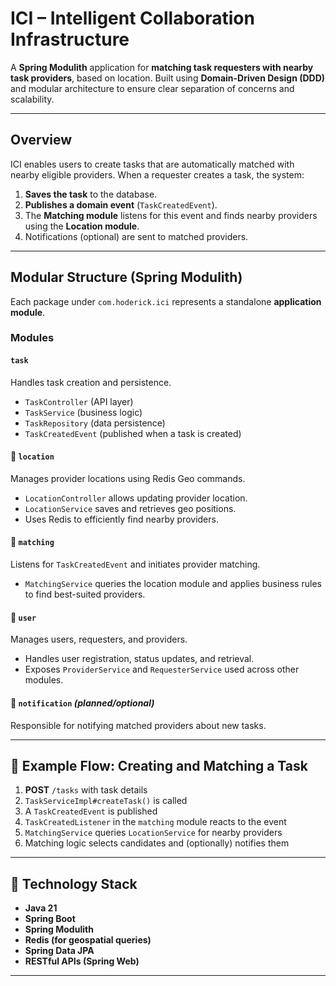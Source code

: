 # ICI – Intelligent Collaboration Infrastructure

A **Spring Modulith** application for **matching task requesters with nearby task providers**, based on location. Built using **Domain-Driven Design (DDD)** and modular architecture to ensure clear separation of concerns and scalability.

---

## Overview

ICI enables users to create tasks that are automatically matched with nearby eligible providers. When a requester creates a task, the system:

1. **Saves the task** to the database.
2. **Publishes a domain event** (`TaskCreatedEvent`).
3. The **Matching module** listens for this event and finds nearby providers using the **Location module**.
4. Notifications (optional) are sent to matched providers.

---

## Modular Structure (Spring Modulith)

Each package under `com.hoderick.ici` represents a standalone **application module**.

### Modules

#### `task`
Handles task creation and persistence.

- `TaskController` (API layer)
- `TaskService` (business logic)
- `TaskRepository` (data persistence)
- `TaskCreatedEvent` (published when a task is created)

#### 📍 `location`
Manages provider locations using Redis Geo commands.

- `LocationController` allows updating provider location.
- `LocationService` saves and retrieves geo positions.
- Uses Redis to efficiently find nearby providers.

#### 🔄 `matching`
Listens for `TaskCreatedEvent` and initiates provider matching.

- `MatchingService` queries the location module and applies business rules to find best-suited providers.

#### 👤 `user`
Manages users, requesters, and providers.

- Handles user registration, status updates, and retrieval.
- Exposes `ProviderService` and `RequesterService` used across other modules.

#### 📢 `notification` *(planned/optional)*
Responsible for notifying matched providers about new tasks.

---

## 🧪 Example Flow: Creating and Matching a Task

1. **POST** `/tasks` with task details
2. `TaskServiceImpl#createTask()` is called
3. A `TaskCreatedEvent` is published
4. `TaskCreatedListener` in the `matching` module reacts to the event
5. `MatchingService` queries `LocationService` for nearby providers
6. Matching logic selects candidates and (optionally) notifies them

---

## 🔧 Technology Stack

- **Java 21**
- **Spring Boot**
- **Spring Modulith**
- **Redis (for geospatial queries)**
- **Spring Data JPA**
- **RESTful APIs (Spring Web)**

---

